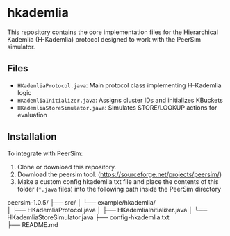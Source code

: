 # hkademlia
This repository contains the core implementation files for the Hierarchical Kademlia (H-Kademlia) protocol designed to work with the PeerSim simulator.

## Files

- `HKademliaProtocol.java`: Main protocol class implementing H-Kademlia logic
- `HKademliaInitializer.java`: Assigns cluster IDs and initializes KBuckets
- `HKademliaStoreSimulator.java`: Simulates STORE/LOOKUP actions for evaluation

## Installation

To integrate with PeerSim:

1. Clone or download this repository.
2. Download the peersim tool. (https://sourceforge.net/projects/peersim/)
3. Make a custom config hkademlia txt file and place the contents of this folder (`*.java` files) into the following path inside the PeerSim directory

peersim-1.0.5/
├── src/
│   └── example/hkademlia/       
│       ├── HKademliaProtocol.java
│       ├── HKademliaInitializer.java
│       └── HKademliaStoreSimulator.java
├── config-hkademlia.txt          
├── README.md

